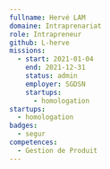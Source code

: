 ```yaml
---
fullname: Hervé LAM
domaine: Intraprenariat
role: Intrapreneur
github: L-herve
missions:
  - start: 2021-01-04
    end: 2021-12-31
    status: admin
    employer: SGDSN
    startups:
      - homologation
startups:
  - homologation
badges:
  - segur
competences:
  - Gestion de Produit
---
```

